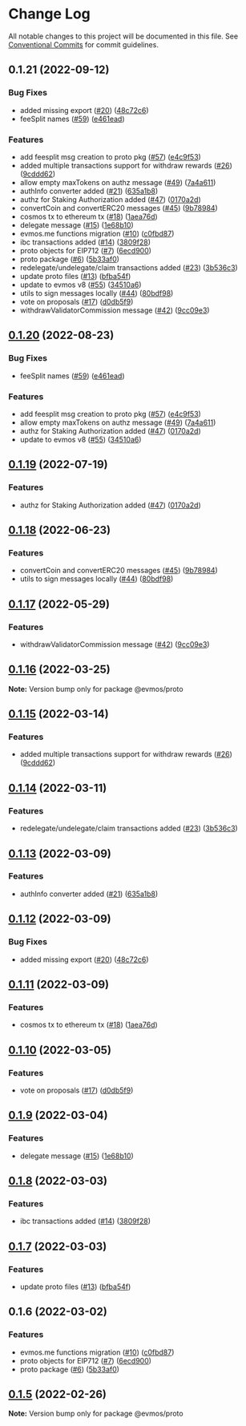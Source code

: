 # Change Log

All notable changes to this project will be documented in this file.
See [Conventional Commits](https://conventionalcommits.org) for commit guidelines.

## 0.1.21 (2022-09-12)

### Bug Fixes

* added missing export ([#20](https://github.com/evmos/evmosjs/issues/20)) ([48c72c6](https://github.com/evmos/evmosjs/commit/48c72c68ae045ec124000467a6fc3a6b3e40f7d2))
* feeSplit names ([#59](https://github.com/evmos/evmosjs/issues/59)) ([e461ead](https://github.com/evmos/evmosjs/commit/e461ead33f99781926cac03c7ec4fad0887c9cbc))

### Features

* add feesplit msg creation to proto pkg ([#57](https://github.com/evmos/evmosjs/issues/57)) ([e4c9f53](https://github.com/evmos/evmosjs/commit/e4c9f536e0bade7cc1de22257697ce7083e40642))
* added multiple transactions support for withdraw rewards ([#26](https://github.com/evmos/evmosjs/issues/26)) ([9cddd62](https://github.com/evmos/evmosjs/commit/9cddd62bdeec00d50791df8fbaa0c1301d08d4ca))
* allow empty maxTokens on authz message ([#49](https://github.com/evmos/evmosjs/issues/49)) ([7a4a611](https://github.com/evmos/evmosjs/commit/7a4a611abd7b23bfb47c175e090ed7940e334305))
* authInfo converter added ([#21](https://github.com/evmos/evmosjs/issues/21)) ([635a1b8](https://github.com/evmos/evmosjs/commit/635a1b83c61bd94d37d8be529e2534b4600bb92e))
* authz for Staking Authorization added ([#47](https://github.com/evmos/evmosjs/issues/47)) ([0170a2d](https://github.com/evmos/evmosjs/commit/0170a2d9a889061e5d0d492a05b4f2a915701206))
* convertCoin and convertERC20 messages ([#45](https://github.com/evmos/evmosjs/issues/45)) ([9b78984](https://github.com/evmos/evmosjs/commit/9b78984c034208c572e519bf080073014e804f13))
* cosmos tx to ethereum tx ([#18](https://github.com/evmos/evmosjs/issues/18)) ([1aea76d](https://github.com/evmos/evmosjs/commit/1aea76d2c1ff5fb04782ff6e1b7e3d881512b524))
* delegate message ([#15](https://github.com/evmos/evmosjs/issues/15)) ([1e68b10](https://github.com/evmos/evmosjs/commit/1e68b10d107edef6d54358447cee60af84d46053))
* evmos.me functions migration ([#10](https://github.com/evmos/evmosjs/issues/10)) ([c0fbd87](https://github.com/evmos/evmosjs/commit/c0fbd87f6979e07420daf7344ea392c284a878cd))
* ibc transactions added ([#14](https://github.com/evmos/evmosjs/issues/14)) ([3809f28](https://github.com/evmos/evmosjs/commit/3809f289e4e54c5013d3027578bde5c244ec8736))
* proto objects for EIP712 ([#7](https://github.com/evmos/evmosjs/issues/7)) ([6ecd900](https://github.com/evmos/evmosjs/commit/6ecd9004f081c6a70b80d903878877d378ff6c75))
* proto package ([#6](https://github.com/evmos/evmosjs/issues/6)) ([5b33af0](https://github.com/evmos/evmosjs/commit/5b33af04346f2e6fcc4f8e28bd8405a1bdebf83e))
* redelegate/undelegate/claim transactions added ([#23](https://github.com/evmos/evmosjs/issues/23)) ([3b536c3](https://github.com/evmos/evmosjs/commit/3b536c321f7c304f79d121af346f16d6cca74b47))
* update proto files ([#13](https://github.com/evmos/evmosjs/issues/13)) ([bfba54f](https://github.com/evmos/evmosjs/commit/bfba54f01056a97f34425b3ae0371627e6526a3f))
* update to evmos v8 ([#55](https://github.com/evmos/evmosjs/issues/55)) ([34510a6](https://github.com/evmos/evmosjs/commit/34510a6dd8d34e92a2097e6557046fb8389c5350))
* utils to sign messages locally ([#44](https://github.com/evmos/evmosjs/issues/44)) ([80bdf98](https://github.com/evmos/evmosjs/commit/80bdf980a330630104155d37e4b1a289f94eb10c))
* vote on proposals ([#17](https://github.com/evmos/evmosjs/issues/17)) ([d0db5f9](https://github.com/evmos/evmosjs/commit/d0db5f9d2fba521a3cd20192d8d24c54f7f7fa4c))
* withdrawValidatorCommission message ([#42](https://github.com/evmos/evmosjs/issues/42)) ([9cc09e3](https://github.com/evmos/evmosjs/commit/9cc09e34f0f052555d1f9c6e8f3d81dfbbea6d1c))

## [0.1.20](https://github.com/evmos/evmosjs/compare/@evmos/proto@0.1.18...@evmos/proto@0.1.20) (2022-08-23)

### Bug Fixes

* feeSplit names ([#59](https://github.com/evmos/evmosjs/issues/59)) ([e461ead](https://github.com/evmos/evmosjs/commit/e461ead33f99781926cac03c7ec4fad0887c9cbc))

### Features

* add feesplit msg creation to proto pkg ([#57](https://github.com/evmos/evmosjs/issues/57)) ([e4c9f53](https://github.com/evmos/evmosjs/commit/e4c9f536e0bade7cc1de22257697ce7083e40642))
* allow empty maxTokens on authz message ([#49](https://github.com/evmos/evmosjs/issues/49)) ([7a4a611](https://github.com/evmos/evmosjs/commit/7a4a611abd7b23bfb47c175e090ed7940e334305))
* authz for Staking Authorization added ([#47](https://github.com/evmos/evmosjs/issues/47)) ([0170a2d](https://github.com/evmos/evmosjs/commit/0170a2d9a889061e5d0d492a05b4f2a915701206))
* update to evmos v8 ([#55](https://github.com/evmos/evmosjs/issues/55)) ([34510a6](https://github.com/evmos/evmosjs/commit/34510a6dd8d34e92a2097e6557046fb8389c5350))

## [0.1.19](https://github.com/evmos/evmosjs/compare/@evmos/proto@0.1.18...@evmos/proto@0.1.19) (2022-07-19)

### Features

* authz for Staking Authorization added ([#47](https://github.com/evmos/evmosjs/issues/47)) ([0170a2d](https://github.com/evmos/evmosjs/commit/0170a2d9a889061e5d0d492a05b4f2a915701206))

## [0.1.18](https://github.com/evmos/evmosjs/compare/@evmos/proto@0.1.17...@evmos/proto@0.1.18) (2022-06-23)

### Features

* convertCoin and convertERC20 messages ([#45](https://github.com/evmos/evmosjs/issues/45)) ([9b78984](https://github.com/evmos/evmosjs/commit/9b78984c034208c572e519bf080073014e804f13))
* utils to sign messages locally ([#44](https://github.com/evmos/evmosjs/issues/44)) ([80bdf98](https://github.com/evmos/evmosjs/commit/80bdf980a330630104155d37e4b1a289f94eb10c))

## [0.1.17](https://github.com/tharsis/evmosjs/compare/@evmos/proto@0.1.16...@evmos/proto@0.1.17) (2022-05-29)

### Features

* withdrawValidatorCommission message ([#42](https://github.com/tharsis/evmosjs/issues/42)) ([9cc09e3](https://github.com/tharsis/evmosjs/commit/9cc09e34f0f052555d1f9c6e8f3d81dfbbea6d1c))

## [0.1.16](https://github.com/tharsis/evmosjs/compare/@evmos/proto@0.1.15...@evmos/proto@0.1.16) (2022-03-25)

**Note:** Version bump only for package @evmos/proto

## [0.1.15](https://github.com/tharsis/evmosjs/compare/@evmos/proto@0.1.14...@evmos/proto@0.1.15) (2022-03-14)

### Features

* added multiple transactions support for withdraw rewards ([#26](https://github.com/tharsis/evmosjs/issues/26)) ([9cddd62](https://github.com/tharsis/evmosjs/commit/9cddd62bdeec00d50791df8fbaa0c1301d08d4ca))

## [0.1.14](https://github.com/tharsis/evmosjs/compare/@evmos/proto@0.1.13...@evmos/proto@0.1.14) (2022-03-11)

### Features

* redelegate/undelegate/claim transactions added ([#23](https://github.com/tharsis/evmosjs/issues/23)) ([3b536c3](https://github.com/tharsis/evmosjs/commit/3b536c321f7c304f79d121af346f16d6cca74b47))

## [0.1.13](https://github.com/tharsis/evmosjs/compare/@evmos/proto@0.1.12...@evmos/proto@0.1.13) (2022-03-09)

### Features

* authInfo converter added ([#21](https://github.com/tharsis/evmosjs/issues/21)) ([635a1b8](https://github.com/tharsis/evmosjs/commit/635a1b83c61bd94d37d8be529e2534b4600bb92e))

## [0.1.12](https://github.com/tharsis/evmosjs/compare/@evmos/proto@0.1.11...@evmos/proto@0.1.12) (2022-03-09)

### Bug Fixes

* added missing export ([#20](https://github.com/tharsis/evmosjs/issues/20)) ([48c72c6](https://github.com/tharsis/evmosjs/commit/48c72c68ae045ec124000467a6fc3a6b3e40f7d2))

## [0.1.11](https://github.com/tharsis/evmosjs/compare/@evmos/proto@0.1.10...@evmos/proto@0.1.11) (2022-03-09)

### Features

* cosmos tx to ethereum tx ([#18](https://github.com/tharsis/evmosjs/issues/18)) ([1aea76d](https://github.com/tharsis/evmosjs/commit/1aea76d2c1ff5fb04782ff6e1b7e3d881512b524))

## [0.1.10](https://github.com/tharsis/evmosjs/compare/@evmos/proto@0.1.9...@evmos/proto@0.1.10) (2022-03-05)

### Features

* vote on proposals ([#17](https://github.com/tharsis/evmosjs/issues/17)) ([d0db5f9](https://github.com/tharsis/evmosjs/commit/d0db5f9d2fba521a3cd20192d8d24c54f7f7fa4c))

## [0.1.9](https://github.com/tharsis/evmosjs/compare/@evmos/proto@0.1.8...@evmos/proto@0.1.9) (2022-03-04)

### Features

* delegate message ([#15](https://github.com/tharsis/evmosjs/issues/15)) ([1e68b10](https://github.com/tharsis/evmosjs/commit/1e68b10d107edef6d54358447cee60af84d46053))

## [0.1.8](https://github.com/tharsis/evmosjs/compare/@evmos/proto@0.1.7...@evmos/proto@0.1.8) (2022-03-03)

### Features

* ibc transactions added ([#14](https://github.com/tharsis/evmosjs/issues/14)) ([3809f28](https://github.com/tharsis/evmosjs/commit/3809f289e4e54c5013d3027578bde5c244ec8736))

## [0.1.7](https://github.com/tharsis/evmosjs/compare/@evmos/proto@0.1.6...@evmos/proto@0.1.7) (2022-03-03)

### Features

* update proto files ([#13](https://github.com/tharsis/evmosjs/issues/13)) ([bfba54f](https://github.com/tharsis/evmosjs/commit/bfba54f01056a97f34425b3ae0371627e6526a3f))

## 0.1.6 (2022-03-02)

### Features

* evmos.me functions migration ([#10](https://github.com/tharsis/evmosjs/issues/10)) ([c0fbd87](https://github.com/tharsis/evmosjs/commit/c0fbd87f6979e07420daf7344ea392c284a878cd))
* proto objects for EIP712 ([#7](https://github.com/tharsis/evmosjs/issues/7)) ([6ecd900](https://github.com/tharsis/evmosjs/commit/6ecd9004f081c6a70b80d903878877d378ff6c75))
* proto package ([#6](https://github.com/tharsis/evmosjs/issues/6)) ([5b33af0](https://github.com/tharsis/evmosjs/commit/5b33af04346f2e6fcc4f8e28bd8405a1bdebf83e))

## [0.1.5](https://github.com/tharsis/evmosjs/compare/@evmos/proto@0.1.2...@evmos/proto@0.1.5) (2022-02-26)

**Note:** Version bump only for package @evmos/proto
